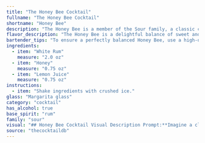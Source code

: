 ```yaml
---
title: "The Honey Bee Cocktail"
fullname: "The Honey Bee Cocktail"
shortname: "Honey Bee"
description: "The Honey Bee is a member of the Sour family, a classic cocktail style featuring a base spirit, citrus juice, and a sweetener. Its origins are likely rooted in the Caribbean, where rum, honey, and citrus fruits are readily available.  "
flavor_description: "The Honey Bee is a delightful balance of sweet and tart. The white rum provides a clean, crisp base, while the honey adds a touch of floral sweetness. Lemon juice brightens the palate with its tangy acidity, creating a refreshing and invigorating experience. The cocktail has a light, smooth texture and finishes with a lingering honey-lemon zest. "
bartender_tips: "To ensure a perfectly balanced Honey Bee, use a high-quality white rum for a clean, crisp base.  When mixing, start with a small amount of honey and adjust to your sweetness preference.  Shake vigorously with ice to chill thoroughly and dilute the honey.  A touch of lemon zest as garnish adds a lovely aroma and visual appeal. "
ingredients:
  - item: "White Rum"
    measure: "2.0 oz"
  - item: "Honey"
    measure: "0.75 oz"
  - item: "Lemon Juice"
    measure: "0.75 oz"
instructions:
  - item: "Shake ingredients with crushed ice."
glass: "Margarita glass"
category: "cocktail"
has_alcohol: true
base_spirit: "rum"
family: "sour"
visual: "## Honey Bee Cocktail Visual Description Prompt:**Imagine a classic cocktail glass filled with a golden elixir, radiating a warm, inviting glow. The Honey Bee, a concoction of white rum, honey, and lemon juice, presents itself as a harmonious blend of colors and textures.****Describe the following:*** **Color:** Is it a deep amber, a lighter straw hue, or something in between? How does the light play off the liquid?* **Clarity:** Is the cocktail crystal clear, or does it have a slight haze or cloudiness? * **Texture:** Is it smooth and silky, or does it have a bit of a viscous, syrupy texture?  * **Garnish:** What might enhance the visual appeal of this cocktail?  Think of classic garnishes like lemon twists, mint sprigs, or perhaps something more unique and unexpected.* **Overall Impression:** Does the Honey Bee exude elegance and sophistication, or is it a vibrant, playful drink? **Remember to use descriptive language that evokes the senses and captures the essence of the Honey Bee's unique visual identity.** "
source: "thecocktaildb"
---
```


